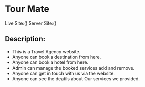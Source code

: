 # Tour Mate

Live Site:()
Server Site:()

## Description:
- This is a Travel Agency website.
- Anyone can book a destination from here.
- Anyone can book a hotel from here.
- Admin can manage the booked services add and remove.
- Anyone can get in touch with us via the website.
- Anyone can see the deatils about Our services we provided.